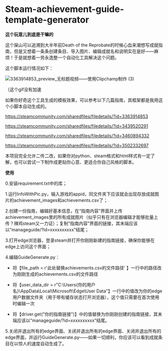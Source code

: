 # Steam-achievement-guide-template-generator

**这个玩意儿到底是干嘛的**

这个屎山可以追溯到大半年前Death of the Reprobate的时候心血来潮想写成就指南，但是又想着一条条创建条目、导入图片、编辑成就名和说明实在是好——麻烦！于是就想着一劳永逸整一个自动化工具解决这个问题。

这个脚本运行情况如下：



![3363914853_preview_无标题视频——使用Clipchamp制作 (3)](https://github.com/user-attachments/assets/87926249-920c-4e16-ae13-f426a93387ac)



（这个gif没有加速

如果你好奇这个工具生成的模板效果，可以参考以下几篇指南，其框架都是我用这个小脚本自动生成的。

https://steamcommunity.com/sharedfiles/filedetails/?id=3363914853

https://steamcommunity.com/sharedfiles/filedetails/?id=3439520291

https://steamcommunity.com/sharedfiles/filedetails/?id=3460894332

https://steamcommunity.com/sharedfiles/filedetails/?id=3502332697

本项目完全允许二传二改，如果你对python、steam格式和html样式有一定了解，也可以尝试一下制作成更贴你心意、更适合你自己风格的脚本。



**使用**

0.安装requirement.txt中的库；

1.运行InfoWithPic.py，输入游戏的appid，同文件夹下应该就会出现存放成就图片的achievement_images和achievements.csv了；

2.创建一份指南，编辑好基本信息，在“指南内容”界面并上传achievement_images里的所有成就图片（似乎只有在浏览器编辑才能够批量上传？辣鸡steam又一力证）；复制“指南内容”界面的链接，其末端应该以“manageguide/?id=xxxxxxxxxx”结尾；

3.打开edge浏览器，登录steam并打开你刚刚新建的指南链接，确保你能够在edge上访问这个界面；

4.编辑GuideGenerate.py：

* 将【file_path = r'此处替换achievements.csv的文件路径' 】一行中的路径改为刚刚生成的achievements.csv的文件路径

- 将【user_data_dir = r"C:\Users\{你的用户名}\AppData\Local\Microsoft\Edge\User Data"】一行中的值改为你的edge用户数据文件夹（用于带有缓存状态打开浏览器），这个值只需要在首次使用时编辑一次

* 将【driver.get("你的指南链接")】中的值替换为你刚刚创建的指南链接，其末端应该以“manageguide/?id=xxxxxxxxxx”结尾。

5.关闭并退出所有的edge界面、关闭并退出所有的edge界面、关闭并退出所有的edge界面，并运行GuideGenerate.py——如果一切顺利，你应该可以看到成就条目在以惊人的速度自动生成了。
